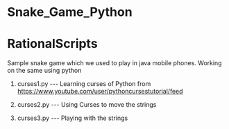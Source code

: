 # Snake_Game_Python

# RationalScripts


Sample snake game which we used to play in java mobile phones. Working on the same using python

1) curses1.py --- Learning curses of Python from https://www.youtube.com/user/pythoncursestutorial/feed

2) curses2.py --- Using Curses to move the strings

3) curses3.py --- Playing with the strings

